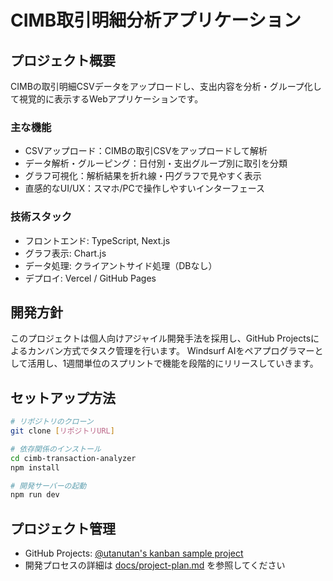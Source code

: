 # CIMB取引明細分析アプリケーション

## プロジェクト概要
CIMBの取引明細CSVデータをアップロードし、支出内容を分析・グループ化して視覚的に表示するWebアプリケーションです。

### 主な機能
- CSVアップロード：CIMBの取引CSVをアップロードして解析
- データ解析・グルーピング：日付別・支出グループ別に取引を分類
- グラフ可視化：解析結果を折れ線・円グラフで見やすく表示
- 直感的なUI/UX：スマホ/PCで操作しやすいインターフェース

### 技術スタック
- フロントエンド: TypeScript, Next.js
- グラフ表示: Chart.js
- データ処理: クライアントサイド処理（DBなし）
- デプロイ: Vercel / GitHub Pages

## 開発方針
このプロジェクトは個人向けアジャイル開発手法を採用し、GitHub Projectsによるカンバン方式でタスク管理を行います。
Windsurf AIをペアプログラマーとして活用し、1週間単位のスプリントで機能を段階的にリリースしていきます。

## セットアップ方法
```bash
# リポジトリのクローン
git clone [リポジトリURL]

# 依存関係のインストール
cd cimb-transaction-analyzer
npm install

# 開発サーバーの起動
npm run dev
```

## プロジェクト管理
- GitHub Projects: [@utanutan's kanban sample project](https://github.com/users/utanutan/projects/2)
- 開発プロセスの詳細は [docs/project-plan.md](./docs/project-plan.md) を参照してください
